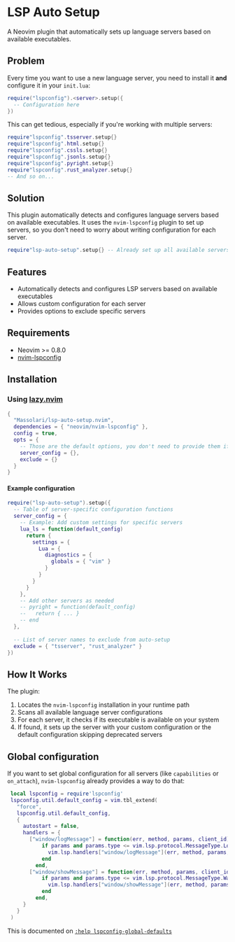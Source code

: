 # LSP Auto Setup

A Neovim plugin that automatically sets up language servers based on available executables.

## Problem

Every time you want to use a new language server, you need to install it **and** configure it in your `init.lua`:

```lua
require("lspconfig").<server>.setup({
  -- Configuration here
})
```

This can get tedious, especially if you're working with multiple servers:

```lua
require"lspconfig".tsserver.setup{}
require"lspconfig".html.setup{}
require"lspconfig".cssls.setup{}
require"lspconfig".jsonls.setup{}
require"lspconfig".pyright.setup{}
require"lspconfig".rust_analyzer.setup{}
-- And so on...
```

## Solution

This plugin automatically detects and configures language servers based on available executables. It uses the `nvim-lspconfig` plugin to set up servers, so you don't need to worry about writing configuration for each server.

```lua
require"lsp-auto-setup".setup{} -- Already set up all available servers
```

## Features

- Automatically detects and configures LSP servers based on available executables
- Allows custom configuration for each server
- Provides options to exclude specific servers

## Requirements

- Neovim >= 0.8.0
- [nvim-lspconfig](https://github.com/neovim/nvim-lspconfig)

## Installation

### Using [lazy.nvim](https://github.com/folke/lazy.nvim)

```lua
{
  "Massolari/lsp-auto-setup.nvim",
  dependencies = { "neovim/nvim-lspconfig" },
  config = true,
  opts = {
    -- Those are the default options, you don't need to provide them if you're happy with the defaults
    server_config = {},
    exclude = {}
  }
}
```

#### Example configuration

```lua
require("lsp-auto-setup").setup({
  -- Table of server-specific configuration functions
  server_config = {
    -- Example: Add custom settings for specific servers
    lua_ls = function(default_config)
      return {
        settings = {
          Lua = {
            diagnostics = {
              globals = { "vim" }
            }
          }
        }
      }
    },
    -- Add other servers as needed
    -- pyright = function(default_config)
    --   return { ... }
    -- end
  },
  
  -- List of server names to exclude from auto-setup
  exclude = { "tsserver", "rust_analyzer" }
})
```

## How It Works

The plugin:
1. Locates the `nvim-lspconfig` installation in your runtime path
2. Scans all available language server configurations
3. For each server, it checks if its executable is available on your system
4. If found, it sets up the server with your custom configuration or the default configuration skipping deprecated servers

## Global configuration

If you want to set global configuration for all servers (like `capabilities` or `on_attach`), `nvim-lspconfig` already provides a way to do that:

```lua
 local lspconfig = require'lspconfig'
 lspconfig.util.default_config = vim.tbl_extend(
   "force",
   lspconfig.util.default_config,
   {
     autostart = false,
     handlers = {
       ["window/logMessage"] = function(err, method, params, client_id)
           if params and params.type <= vim.lsp.protocol.MessageType.Log then
             vim.lsp.handlers["window/logMessage"](err, method, params, client_id)
           end
         end,
       ["window/showMessage"] = function(err, method, params, client_id)
           if params and params.type <= vim.lsp.protocol.MessageType.Warning.Error then
             vim.lsp.handlers["window/showMessage"](err, method, params, client_id)
           end
         end,
     }
   }
 )
```

This is documented on [`:help lspconfig-global-defaults`](https://github.com/neovim/nvim-lspconfig/blob/8a1529e46eef5efc86c34c8d9bdd313abc2ecba0/doc/lspconfig.txt#L124)
